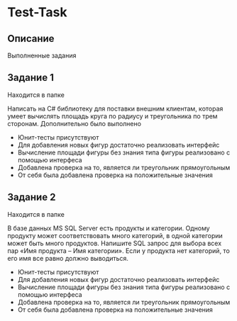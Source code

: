 # Test-Task
## Описание
Выполненные задания

## Задание 1
Находится в папке

Написать на C# библиотеку для поставки внешним клиентам, которая умеет вычислять площадь круга по радиусу и треугольника по трем сторонам. Дополнительно было выполнено
* Юнит-тесты присутствуют
* Для добавления новых фигур достаточно реализовать интерфейс
* Вычисление площади фигуры без знания типа фигуры реализовано с помощью интерфеса
* Добавлена проверка на то, является ли треугольник прямоугольным
* От себя была добавлена проверка на положительные значения

## Задание 2
Находится в папке

В базе данных MS SQL Server есть продукты и категории. Одному продукту может соответствовать много категорий, в одной категории может быть много продуктов. Напишите SQL запрос для выбора всех пар «Имя продукта – Имя категории». Если у продукта нет категорий, то его имя все равно должно выводиться.
* Юнит-тесты присутствуют
* Для добавления новых фигур достаточно реализовать интерфейс
* Вычисление площади фигуры без знания типа фигуры реализовано с помощью интерфеса
* Добавлена проверка на то, является ли треугольник прямоугольным
* От себя была добавлена проверка на положительные значения
